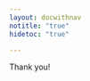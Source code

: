 ```yaml
---
layout: docwithnav
notitle: "true"
hidetoc: "true"

---
```


<div id="install-thanks" class="center">
    <div class="thanks-content">
        <i class="fa fa-check" aria-hidden="true"></i>
        <p class="thank-you">Thank you!</p>
        <div id="common-form" style="display: none;">
            <p>Please check your email for further instructions.</p>
        </div>    
        <div id="maker-form" class="instructions" style="display: none;">
            <p>In order to proceed please visit the official product page on AWS marketplace:</p>
            <br/>
            <p class="center"><a target="_blank" href="https://aws.amazon.com/marketplace/pp/B07MLRVF3Q">Pacificsoft PE Maker</a></p>
            <br/>
            <p>For detailed installation instructions please visit:</p>
            <br/>
            <p class="center"><a href="/docs/user-guide/install/aws-marketplace-pe/">Installing Pacificsoft PE on AWS</a></p>
        </div>    
        <div id="prototype-form" class="instructions" style="display: none;">
            <p>In order to proceed please visit the official product page on AWS marketplace:</p>
            <br/>
            <p class="center"><a target="_blank" href="https://aws.amazon.com/marketplace/pp/B07MLS5VMB">Pacificsoft PE Prototype</a></p>
            <br/>
            <p>For detailed installation instructions please visit:</p>
            <br/>
            <p class="center"><a href="/docs/user-guide/install/aws-marketplace-pe/">Installing Pacificsoft PE on AWS</a></p>
        </div>    
        <div id="startup-form" class="instructions" style="display: none;">
            <p>In order to proceed please visit the official product page on AWS marketplace:</p>
            <br/>
            <p class="center"><a target="_blank" href="https://aws.amazon.com/marketplace/pp/B07MQ1G36K">Pacificsoft PE Startup</a></p>
            <br/>
            <p>For detailed installation instructions please visit:</p>
            <br/>
            <p class="center"><a href="/docs/user-guide/install/aws-marketplace-pe/">Installing Pacificsoft PE on AWS</a></p>
        </div>    
        <div id="business-form" class="instructions" style="display: none;">
            <p>In order to proceed please visit the official product page on AWS marketplace:</p>
            <br/>
            <p class="center"><a target="_blank" href="https://aws.amazon.com/marketplace/pp/B07MLRWV22">Pacificsoft PE Business</a></p>
            <br/>
            <p>For detailed installation instructions please visit:</p>
            <br/>
            <p class="center"><a href="/docs/user-guide/install/aws-marketplace-pe/">Installing Pacificsoft PE on AWS</a></p>
        </div>    
        <div id="enterprise-form" class="instructions" style="display: none;">
            <p>In order to proceed please visit the official product page on AWS marketplace:</p>
            <br/>
            <p class="center"><a target="_blank" href="https://aws.amazon.com/marketplace/pp/B07MBYZSFQ">Pacificsoft PE Enterprise</a></p>
            <br/>
            <p>For detailed installation instructions please visit:</p>
            <br/>
            <p class="center"><a href="/docs/user-guide/install/aws-marketplace-pe/">Installing Pacificsoft PE on AWS</a></p>
        </div>    
    </div>
</div>

<script type="text/javascript">

    var instanceTypeForms = {
        "common": "#common-form",
        "maker": "#maker-form",
        "prototype": "#prototype-form",
        "startup": "#startup-form",
        "business": "#business-form",
        "enterprise": "#enterprise-form"
    };

    jqueryDefer(function () {
        $( document ).ready(function() {
            $('html, body').animate({
                        scrollTop: $('#install-thanks').offset().top - 100
                      }, 0);
            $.urlParam = function (name) {
                var results = new RegExp('[\?&]' + name + '=([^&#]*)').exec(window.location.href);
                return results ? results[1] : null;
            };                 
            instanceType = $.urlParam('instance');
            if (!instanceType) {
                instanceType = "common";
            }             
            var formId = instanceTypeForms[instanceType];
            if (formId) {
                var instanceForm = $(formId);
                instanceForm.css('display', '');
            }          
            $('#install-thanks .thanks-content').addClass("animated zoomIn");
        });        
    });
</script>
